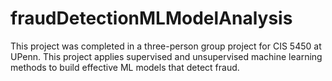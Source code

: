 # fraudDetectionMLModelAnalysis
This project was completed in a three-person group project for CIS 5450 at UPenn. This project applies supervised and unsupervised machine learning methods to build effective ML models that detect fraud.  
